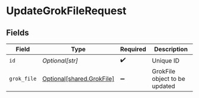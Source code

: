 # UpdateGrokFileRequest


## Fields

| Field                                                            | Type                                                             | Required                                                         | Description                                                      |
| ---------------------------------------------------------------- | ---------------------------------------------------------------- | ---------------------------------------------------------------- | ---------------------------------------------------------------- |
| `id`                                                             | *Optional[str]*                                                  | :heavy_check_mark:                                               | Unique ID                                                        |
| `grok_file`                                                      | [Optional[shared.GrokFile]](undefined/models/shared/grokfile.md) | :heavy_minus_sign:                                               | GrokFile object to be updated                                    |